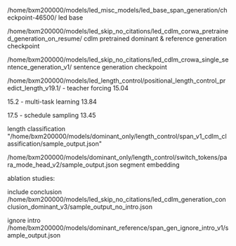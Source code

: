 /home/bxm200000/models/led_misc_models/led_base_span_generation/checkpoint-46500/
led base



/home/bxm200000/models/led_skip_no_citations/led_cdlm_corwa_pretrained_generation_on_resume/
cdlm pretrained dominant & reference generation checkpoint


/home/bxm200000/models/led_skip_no_citations/led_cdlm_crowa_single_sentence_generation_v1/
sentence generation checkpoint 



/home/bxm200000/models/led_length_control/positional_length_control_predict_length_v19.1/ - teacher forcing
15.04

15.2 - multi-task learning
13.84

17.5 - schedule sampling
13.45

length classification
"/home/bxm200000/models/dominant_only/length_control/span_v1_cdlm_classification/sample_output.json" 


/home/bxm200000/models/dominant_only/length_control/switch_tokens/para_mode_head_v2/sample_output.json
segment embedding



ablation studies:


include conclusion
/home/bxm200000/models/led_skip_no_citations/led_cdlm_generation_conclusion_dominant_v3/sample_output_no_intro.json

ignore intro
/home/bxm200000/models/dominant_reference/span_gen_ignore_intro_v1/sample_output.json
